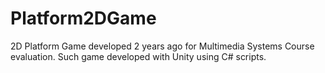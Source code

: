 # Platform2DGame

2D Platform Game developed 2 years ago for Multimedia Systems Course evaluation. Such game developed with Unity using C# scripts.
